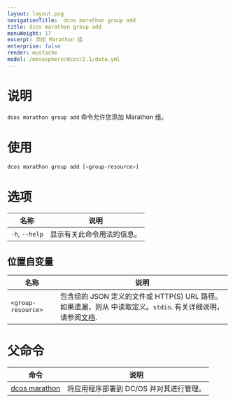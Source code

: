 ```yaml
---
layout: layout.pug
navigationTitle:  dcos marathon group add
title: dcos marathon group add
menuWeight: 17
excerpt: 添加 Marathon 组
enterprise: false
render: mustache
model: /mesosphere/dcos/2.1/data.yml
---
```



# 说明

`dcos marathon group add` 命令允许您添加 Marathon 组。

# 使用

```bash
dcos marathon group add [<group-resource>]
```

# 选项

| 名称 | 说明 |
|---------|-------------|
| `-h`, `--help` | 显示有关此命令用法的信息。 |


## 位置自变量

| 名称 | 说明 |
|---------|-------------|
| `<group-resource>`   | 包含组的 JSON 定义的文件或 HTTP(S) URL 路径。如果遗漏，则从  中读取定义。`stdin`. 有关详细说明，请参阅[文档](/mesosphere/dcos/cn/2.1/deploying-services/marathon-api/). |

# 父命令

| 命令 | 说明 |
|---------|-------------|
| [dcos marathon](/mesosphere/dcos/cn/2.1/cli/command-reference/dcos-marathon/) | 将应用程序部署到 DC/OS 并对其进行管理。 |

